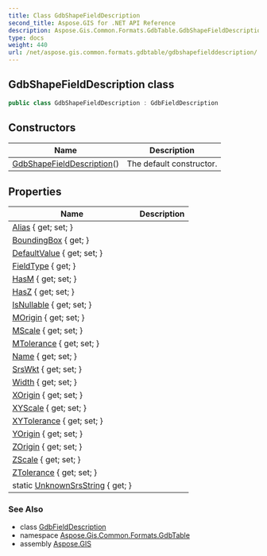 ```yaml
---
title: Class GdbShapeFieldDescription
second_title: Aspose.GIS for .NET API Reference
description: Aspose.Gis.Common.Formats.GdbTable.GdbShapeFieldDescription class. 
type: docs
weight: 440
url: /net/aspose.gis.common.formats.gdbtable/gdbshapefielddescription/
---
```

## GdbShapeFieldDescription class

```csharp
public class GdbShapeFieldDescription : GdbFieldDescription
```

## Constructors

| Name | Description |
| --- | --- |
| [GdbShapeFieldDescription](gdbshapefielddescription/)() | The default constructor. |

## Properties

| Name | Description |
| --- | --- |
| [Alias](../../aspose.gis.common.formats.gdbtable/gdbfielddescription/alias/) { get; set; } |  |
| [BoundingBox](../../aspose.gis.common.formats.gdbtable/gdbshapefielddescription/boundingbox/) { get; } |  |
| [DefaultValue](../../aspose.gis.common.formats.gdbtable/gdbfielddescription/defaultvalue/) { get; set; } |  |
| [FieldType](../../aspose.gis.common.formats.gdbtable/gdbfielddescription/fieldtype/) { get; } |  |
| [HasM](../../aspose.gis.common.formats.gdbtable/gdbshapefielddescription/hasm/) { get; set; } |  |
| [HasZ](../../aspose.gis.common.formats.gdbtable/gdbshapefielddescription/hasz/) { get; set; } |  |
| [IsNullable](../../aspose.gis.common.formats.gdbtable/gdbfielddescription/isnullable/) { get; set; } |  |
| [MOrigin](../../aspose.gis.common.formats.gdbtable/gdbshapefielddescription/morigin/) { get; set; } |  |
| [MScale](../../aspose.gis.common.formats.gdbtable/gdbshapefielddescription/mscale/) { get; set; } |  |
| [MTolerance](../../aspose.gis.common.formats.gdbtable/gdbshapefielddescription/mtolerance/) { get; set; } |  |
| [Name](../../aspose.gis.common.formats.gdbtable/gdbfielddescription/name/) { get; set; } |  |
| [SrsWkt](../../aspose.gis.common.formats.gdbtable/gdbshapefielddescription/srswkt/) { get; set; } |  |
| [Width](../../aspose.gis.common.formats.gdbtable/gdbfielddescription/width/) { get; set; } |  |
| [XOrigin](../../aspose.gis.common.formats.gdbtable/gdbshapefielddescription/xorigin/) { get; set; } |  |
| [XYScale](../../aspose.gis.common.formats.gdbtable/gdbshapefielddescription/xyscale/) { get; set; } |  |
| [XYTolerance](../../aspose.gis.common.formats.gdbtable/gdbshapefielddescription/xytolerance/) { get; set; } |  |
| [YOrigin](../../aspose.gis.common.formats.gdbtable/gdbshapefielddescription/yorigin/) { get; set; } |  |
| [ZOrigin](../../aspose.gis.common.formats.gdbtable/gdbshapefielddescription/zorigin/) { get; set; } |  |
| [ZScale](../../aspose.gis.common.formats.gdbtable/gdbshapefielddescription/zscale/) { get; set; } |  |
| [ZTolerance](../../aspose.gis.common.formats.gdbtable/gdbshapefielddescription/ztolerance/) { get; set; } |  |
| static [UnknownSrsString](../../aspose.gis.common.formats.gdbtable/gdbshapefielddescription/unknownsrsstring/) { get; } |  |

### See Also

* class [GdbFieldDescription](../gdbfielddescription/)
* namespace [Aspose.Gis.Common.Formats.GdbTable](../../aspose.gis.common.formats.gdbtable/)
* assembly [Aspose.GIS](../../)


